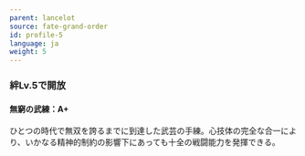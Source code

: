 ```yaml
---
parent: lancelot
source: fate-grand-order
id: profile-5
language: ja
weight: 5
---
```


### 絆Lv.5で開放

#### 無窮の武練：A+

ひとつの時代で無双を誇るまでに到達した武芸の手練。心技体の完全な合一により、いかなる精神的制約の影響下にあっても十全の戦闘能力を発揮できる。
